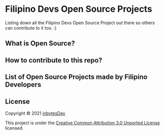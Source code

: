 # Filipino Devs Open Source Projects

Listing down all the Filipino Devs Open Source Project out there so others can contribute to it too. :)


## What is Open Source?


## How to contribute to this repo?


## List of Open Source Projects made by Filipino Developers


## License

Copyright © 2021 [inbytesDev](https://inbytes.dev)

This project is under the [Creative Common Attribution 3.0 Unported License](https://creativecommons.org/licenses/by/3.0/) licensed.
